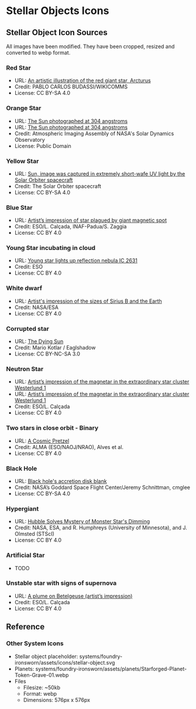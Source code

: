 # Stellar Objects Icons

## Stellar Object Icon Sources

All images have been modified. They have been cropped, resized and converted to webp format.

### Red Star

* URL: [An artistic illustration of the red giant star, Arcturus](https://www.space.com/22842-arcturus.html)
* Credit: PABLO CARLOS BUDASSI/WIKICOMMS
* License: CC BY-SA 4.0

### Orange Star

* URL: [The Sun photographed at 304 angstroms](https://commons.wikimedia.org/wiki/Category:Stars#/media/File:The_Sun_by_the_Atmospheric_Imaging_Assembly_of_NASA's_Solar_Dynamics_Observatory_-_20100819.jpg)
* URL: [The Sun photographed at 304 angstroms](https://sdo.gsfc.nasa.gov/assets/img/browse/2010/08/19/20100819_003221_4096_0304.jpg)
* Credit: Atmospheric Imaging Assembly of NASA's Solar Dynamics Observatory
* License: Public Domain

### Yellow Star

* URL: [Sun, image was captured in extremely short-wafe UV light by the Solar Orbiter spacecraft](https://commons.wikimedia.org/wiki/File:Our_Sun_at_a_distance_of_150_Mio._km.jpg)
* Credit: The Solar Orbiter spacecraft
* License: CC BY-SA 4.0

### Blue Star

* URL: [Artist’s impression of star plagued by giant magnetic spot](https://www.eso.org/public/images/eso2009a/)
* Credit: ESO/L. Calçada, INAF-Padua/S. Zaggia
* License: CC BY 4.0

### Young Star incubating in cloud

* URL: [Young star lights up reflection nebula IC 2631](https://www.eso.org/public/images/eso1605a/)
* Credit: ESO
* License: CC BY 4.0

### White dwarf

* URL: [Artist's impression of the sizes of Sirius B and the Earth](https://commons.wikimedia.org/wiki/File:Artist%27s_impression_of_the_sizes_of_Sirius_B_and_the_Earth.jpg)
* Credit: NASA/ESA
* License: CC BY 4.0

### Corrupted star

* URL: [The Dying Sun](https://www.deviantart.com/eaglshadow/art/The-Dying-Sun-168224372)
* Credit: Mario Kotlar / Eaglshadow
* License: CC BY-NC-SA 3.0

### Neutron Star

* URL: [Artist’s impression of the magnetar in the extraordinary star cluster Westerlund 1](https://commons.wikimedia.org/wiki/File:Artist%E2%80%99s_impression_of_the_magnetar_in_the_extraordinary_star_cluster_Westerlund_1.jpg)
* URL: [Artist’s impression of the magnetar in the extraordinary star cluster Westerlund 1](https://cdn.eso.org/images/screen/eso1034a.jpg)
* Credit: ESO/L. Calçada
* License: CC BY 4.0

### Two stars in close orbit - Binary

* URL: [A Cosmic Pretzel](https://www.eso.org/public/images/eso1916a/)
* Credit: ALMA (ESO/NAOJ/NRAO), Alves et al.
* License: CC BY 4.0

### Black Hole

* URL: [Black hole's accretion disk blank](https://commons.wikimedia.org/wiki/File:Black_hole%27s_accretion_disk_blank.jpg)
* Credit: NASA’s Goddard Space Flight Center/Jeremy Schnittman, cmglee
* License: CC BY-SA 4.0

### Hypergiant

* URL: [Hubble Solves Mystery of Monster Star's Dimming](https://esahubble.org/images/opo2109a/)
* Credit: NASA, ESA, and R. Humphreys (University of Minnesota), and J. Olmsted (STScI)
* License: CC BY 4.0

### Artificial Star

* TODO

### Unstable star with signs of supernova

* URL: [A plume on Betelgeuse (artist’s impression)](https://www.eso.org/public/images/eso0927a/)
* Credit: ESO/L. Calçada
* License: CC BY 4.0

## Reference

### Other System Icons

* Stellar object placeholder: systems/foundry-ironsworn/assets/icons/stellar-object.svg
* Planets: systems/foundry-ironsworn/assets/planets/Starforged-Planet-Token-Grave-01.webp
* Files
  * Filesize: ~50kb
  * Format: webp
  * Dimensions: 576px x 576px
